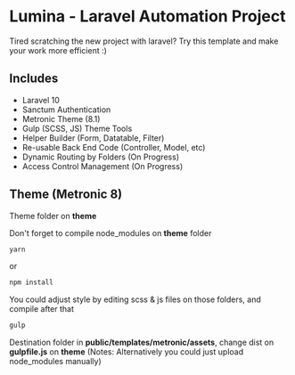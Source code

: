 # Lumina - Laravel Automation Project

Tired scratching the new project with laravel?
Try this template and make your work more efficient :)

## Includes
- Laravel 10
- Sanctum Authentication
- Metronic Theme (8.1)
- Gulp (SCSS, JS) Theme Tools
- Helper Builder (Form, Datatable, Filter)
- Re-usable Back End Code (Controller, Model, etc)
- Dynamic Routing by Folders (On Progress)
- Access Control Management (On Progress)

## Theme (Metronic 8)
Theme folder on **theme**

Don't forget to compile node_modules on **theme** folder

  ```sh
  yarn
  ```

  or

  ```sh
  npm install
  ```

You could adjust style by editing scss & js files on those folders, and compile after that

  ```sh
  gulp
  ```

Destination folder in **public/templates/metronic/assets**, change dist on **gulpfile.js** on **theme**
(Notes: Alternatively you could just upload node_modules manually)
